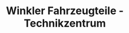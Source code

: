 ---
title: "Winkler Fahrzeugteile - Technikzentrum"
url: /ludwigsburg/winkler-fahrzeugteile-technikzentrum/
shop: Autoteile
---